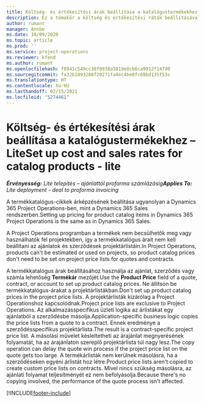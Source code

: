 ```yaml
---
title: Költség- és értékesítési árak beállítása a katalógustermékekhez – Lite
description: Ez a témakör a költség és értékesítési ráták beállításával kapcsolatban tartalmaz tájékoztatást a termékkatalógus cikkeire vonatkozóan.
author: rumant
manager: Annbe
ms.date: 10/09/2020
ms.topic: article
ms.prod: ''
ms.service: project-operations
ms.reviewer: kfend
ms.author: rumant
ms.openlocfilehash: f0941c549cc38f0938a5819e8cb6ca9912f14790
ms.sourcegitcommit: fa32b1893286f20271fa4ec4be8fc68bd135f53c
ms.translationtype: HT
ms.contentlocale: hu-HU
ms.lasthandoff: 02/15/2021
ms.locfileid: "5274461"
---
```

# <a name="set-up-cost-and-sales-rates-for-catalog-products---lite"></a><span data-ttu-id="37fe6-103">Költség- és értékesítési árak beállítása a katalógustermékekhez – Lite</span><span class="sxs-lookup"><span data-stu-id="37fe6-103">Set up cost and sales rates for catalog products - lite</span></span>

<span data-ttu-id="37fe6-104">_**Érvényesség:** Lite telepítés – ajánlattól proforma számlázásig_</span><span class="sxs-lookup"><span data-stu-id="37fe6-104">_**Applies To:** Lite deployment - deal to proforma invoicing_</span></span>


<span data-ttu-id="37fe6-105">A termékkatalógus-cikkek árképzésének beállítása ugyanolyan a Dynamics 365 Project Operations-ben, mint a Dynamics 365 Sales rendszerben.</span><span class="sxs-lookup"><span data-stu-id="37fe6-105">Setting up pricing for product catalog items in Dynamics 365 Project Operations is the same as in Dynamics 365 Sales.</span></span>

<span data-ttu-id="37fe6-106">A Project Operations programban a termékek nem becsülhetők meg vagy használhatók fel projektekben, így a termékkatalógus árait nem kell beállítani az ajánlatok és szerződések projektárlistáin.</span><span class="sxs-lookup"><span data-stu-id="37fe6-106">In Project Operations, products can't be estimated or used on projects, so product catalog prices don't need to be set on project price lists for quotes and contracts.</span></span>

<span data-ttu-id="37fe6-107">A termékkatalógus árak beállításához használja az ajánlat, szerződés vagy számla lehetőség **Termékár** mezőjét.</span><span class="sxs-lookup"><span data-stu-id="37fe6-107">Use the **Product Price** field of a quote, contract, or account to set up product catalog prices.</span></span> <span data-ttu-id="37fe6-108">Ne állítson be termékkatalógus-árakat a projektárlistákban.</span><span class="sxs-lookup"><span data-stu-id="37fe6-108">Don't set up product catalog prices in the project price lists.</span></span> <span data-ttu-id="37fe6-109">A projektárlisták kizárólag a Project Operationshoz kapcsolódnak.</span><span class="sxs-lookup"><span data-stu-id="37fe6-109">Project price lists are exclusive to Project Operations.</span></span> <span data-ttu-id="37fe6-110">Az alkalmazásspecifikus üzleti logika az árlistákat egy ajánlatból a szerződésbe másolja.</span><span class="sxs-lookup"><span data-stu-id="37fe6-110">Application-specific business logic copies the price lists from a quote to a contract.</span></span> <span data-ttu-id="37fe6-111">Ennek eredménye a szerződésspecifikus projektárlista.</span><span class="sxs-lookup"><span data-stu-id="37fe6-111">The result is a contract-specific project price list.</span></span> <span data-ttu-id="37fe6-112">A másolási művelet késleltetheti az árajánlat megnyerésének folyamatát, ha az árajánlaton szereplő projektárlista túl nagy lesz.</span><span class="sxs-lookup"><span data-stu-id="37fe6-112">The copy operation can delay the quote win process if the project price list on the quote gets too large.</span></span> <span data-ttu-id="37fe6-113">A termékárlisták nem kerülnek másolásra, ha a szerződéseken egyéni árlistát hoz létre.</span><span class="sxs-lookup"><span data-stu-id="37fe6-113">Product price lists aren't copied to create custom price lists on contracts.</span></span> <span data-ttu-id="37fe6-114">Mivel nincs szükség másolásra, az ajánlati folyamat teljesítményét ez nem befolyásolja.</span><span class="sxs-lookup"><span data-stu-id="37fe6-114">Because there's no copying involved, the performance of the quote process isn't affected.</span></span>


[!INCLUDE[footer-include](../../includes/footer-banner.md)]